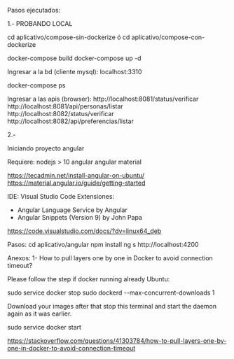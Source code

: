 Pasos ejecutados:

1.- PROBANDO LOCAL

cd aplicativo/compose-sin-dockerize
ó
cd aplicativo/compose-con-dockerize

docker-compose build
docker-compose up -d

Ingresar a la bd (cliente mysql):
localhost:3310

docker-compose ps

Ingresar a las apis (browser):
http://localhost:8081/status/verificar
http://localhost:8081/api/personas/listar
http://localhost:8082/status/verificar
http://localhost:8082/api/preferencias/listar

2.-

Iniciando proyecto angular

Requiere: 
nodejs > 10
angular
angular material

https://tecadmin.net/install-angular-on-ubuntu/
https://material.angular.io/guide/getting-started

IDE: Visual Studio Code
Extensiones:
 - Angular Language Service by Angular
 - Angular Snippets (Version 9) by John Papa

 https://code.visualstudio.com/docs/?dv=linux64_deb

 Pasos:
 cd aplicativo/angular
 npm install
 ng s
 http://localhost:4200













Anexos:
1- How to pull layers one by one in Docker to avoid connection timeout?

Please follow the step if docker running already Ubuntu:

sudo service docker stop
sudo dockerd --max-concurrent-downloads 1

Download your images after that stop this terminal and start the daemon again as it was earlier.

sudo service docker start

https://stackoverflow.com/questions/41303784/how-to-pull-layers-one-by-one-in-docker-to-avoid-connection-timeout

